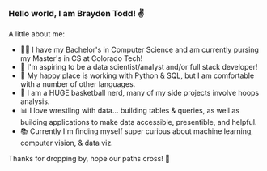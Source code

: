 ### Hello world, I am Brayden Todd! ✌️ 

A little about me:
- 👨‍🎓 I have my Bachelor's in Computer Science and am currently pursing my Master's in CS at Colorado Tech!
- 🌟 I'm aspiring to be a data scientist/analyst and/or full stack developer!
- 💬 My happy place is working with Python & SQL, but I am comfortable with a number of other languages.
- 🏀 I am a HUGE basketball nerd, many of my side projects involve hoops analysis.
- 📊 I love wrestling with data... building tables & queries, as well as building applications to make data accessible, presentible, and helpful.
- 📚 Currently I'm finding myself super curious about machine learning, computer vision, & data viz.

Thanks for dropping by, hope our paths cross! 🫡 

